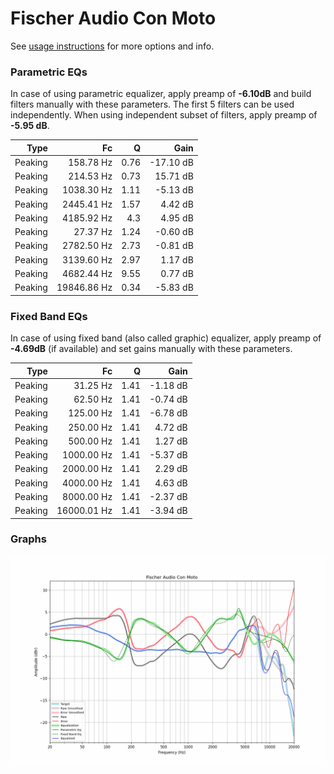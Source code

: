 # Fischer Audio Con Moto
See [usage instructions](https://github.com/jaakkopasanen/AutoEq#usage) for more options and info.

### Parametric EQs
In case of using parametric equalizer, apply preamp of **-6.10dB** and build filters manually
with these parameters. The first 5 filters can be used independently.
When using independent subset of filters, apply preamp of **-5.95 dB**.

| Type    | Fc          |    Q | Gain      |
|--------:|------------:|-----:|----------:|
| Peaking | 158.78 Hz   | 0.76 | -17.10 dB |
| Peaking | 214.53 Hz   | 0.73 | 15.71 dB  |
| Peaking | 1038.30 Hz  | 1.11 | -5.13 dB  |
| Peaking | 2445.41 Hz  | 1.57 | 4.42 dB   |
| Peaking | 4185.92 Hz  | 4.3  | 4.95 dB   |
| Peaking | 27.37 Hz    | 1.24 | -0.60 dB  |
| Peaking | 2782.50 Hz  | 2.73 | -0.81 dB  |
| Peaking | 3139.60 Hz  | 2.97 | 1.17 dB   |
| Peaking | 4682.44 Hz  | 9.55 | 0.77 dB   |
| Peaking | 19846.86 Hz | 0.34 | -5.83 dB  |

### Fixed Band EQs
In case of using fixed band (also called graphic) equalizer, apply preamp of **-4.69dB**
(if available) and set gains manually with these parameters.

| Type    | Fc          |    Q | Gain     |
|--------:|------------:|-----:|---------:|
| Peaking | 31.25 Hz    | 1.41 | -1.18 dB |
| Peaking | 62.50 Hz    | 1.41 | -0.74 dB |
| Peaking | 125.00 Hz   | 1.41 | -6.78 dB |
| Peaking | 250.00 Hz   | 1.41 | 4.72 dB  |
| Peaking | 500.00 Hz   | 1.41 | 1.27 dB  |
| Peaking | 1000.00 Hz  | 1.41 | -5.37 dB |
| Peaking | 2000.00 Hz  | 1.41 | 2.29 dB  |
| Peaking | 4000.00 Hz  | 1.41 | 4.63 dB  |
| Peaking | 8000.00 Hz  | 1.41 | -2.37 dB |
| Peaking | 16000.01 Hz | 1.41 | -3.94 dB |

### Graphs
![](./Fischer%20Audio%20Con%20Moto.png)